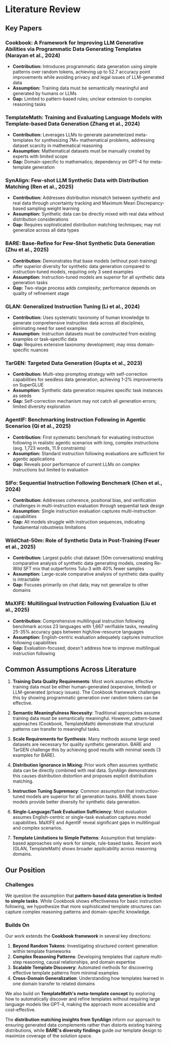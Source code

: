 

# Literature Review

## Key Papers

### Cookbook: A Framework for Improving LLM Generative Abilities via Programmatic Data Generating Templates (Narayan et al., 2024)

* **Contribution:** Introduces programmatic data generation using simple patterns over random tokens, achieving up to 52.7 accuracy point improvements while avoiding privacy and legal issues of LLM-generated data
* **Assumption:** Training data must be semantically meaningful and generated by humans or LLMs  
* **Gap:** Limited to pattern-based rules; unclear extension to complex reasoning tasks

### TemplateMath: Training and Evaluating Language Models with Template-based Data Generation (Zhang et al., 2024)

* **Contribution:** Leverages LLMs to generate parameterized meta-templates for synthesizing 7M+ mathematical problems, addressing dataset scarcity in mathematical reasoning
* **Assumption:** Mathematical datasets must be manually created by experts with limited scope
* **Gap:** Domain-specific to mathematics; dependency on GPT-4 for meta-template generation

### SynAlign: Few-shot LLM Synthetic Data with Distribution Matching (Ren et al., 2025)

* **Contribution:** Addresses distribution mismatch between synthetic and real data through uncertainty tracking and Maximum Mean Discrepancy-based sampling weight learning
* **Assumption:** Synthetic data can be directly mixed with real data without distribution considerations
* **Gap:** Requires sophisticated distribution matching techniques; may not generalize across all data types

### BARE: Base-Refine for Few-Shot Synthetic Data Generation (Zhu et al., 2025)

* **Contribution:** Demonstrates that base models (without post-training) offer superior diversity for synthetic data generation compared to instruction-tuned models, requiring only 3 seed examples
* **Assumption:** Instruction-tuned models are superior for all synthetic data generation tasks
* **Gap:** Two-stage process adds complexity; performance depends on quality of refinement stage

### GLAN: Generalized Instruction Tuning (Li et al., 2024)

* **Contribution:** Uses systematic taxonomy of human knowledge to generate comprehensive instruction data across all disciplines, eliminating need for seed examples
* **Assumption:** Instruction datasets must be constructed from existing examples or task-specific data
* **Gap:** Requires extensive taxonomy development; may miss domain-specific nuances

### TarGEN: Targeted Data Generation (Gupta et al., 2023)

* **Contribution:** Multi-step prompting strategy with self-correction capabilities for seedless data generation, achieving 1-2% improvements on SuperGLUE
* **Assumption:** Synthetic data generation requires specific task instances as seeds
* **Gap:** Self-correction mechanism may not catch all generation errors; limited diversity exploration

### AgentIF: Benchmarking Instruction Following in Agentic Scenarios (Qi et al., 2025)

* **Contribution:** First systematic benchmark for evaluating instruction following in realistic agentic scenarios with long, complex instructions (avg. 1,723 words, 11.9 constraints)
* **Assumption:** Standard instruction following evaluations are sufficient for agentic applications
* **Gap:** Reveals poor performance of current LLMs on complex instructions but limited to evaluation

### SIFo: Sequential Instruction Following Benchmark (Chen et al., 2024)

* **Contribution:** Addresses coherence, positional bias, and verification challenges in multi-instruction evaluation through sequential task design
* **Assumption:** Single instruction evaluation captures multi-instruction capabilities
* **Gap:** All models struggle with instruction sequences, indicating fundamental robustness limitations

### WildChat-50m: Role of Synthetic Data in Post-Training (Feuer et al., 2025)

* **Contribution:** Largest public chat dataset (50m conversations) enabling comparative analysis of synthetic data generating models, creating Re-Wild SFT mix that outperforms Tulu-3 with 40% fewer samples
* **Assumption:** Large-scale comparative analysis of synthetic data quality is intractable
* **Gap:** Focuses primarily on chat data; may not generalize to other domains

### MaXIFE: Multilingual Instruction Following Evaluation (Liu et al., 2025)

* **Contribution:** Comprehensive multilingual instruction following benchmark across 23 languages with 1,667 verifiable tasks, revealing 25-35% accuracy gaps between high/low-resource languages
* **Assumption:** English-centric evaluation adequately captures instruction following capabilities
* **Gap:** Evaluation-focused; doesn't address how to improve multilingual instruction following

## Common Assumptions Across Literature

1. **Training Data Quality Requirements**: Most work assumes effective training data must be either human-generated (expensive, limited) or LLM-generated (privacy issues). The Cookbook framework challenges this by showing programmatic generation over random tokens can be effective.

2. **Semantic Meaningfulness Necessity**: Traditional approaches assume training data must be semantically meaningful. However, pattern-based approaches (Cookbook, TemplateMath) demonstrate that structural patterns can transfer to meaningful tasks.

3. **Scale Requirements for Synthesis**: Many methods assume large seed datasets are necessary for quality synthetic generation. BARE and TarGEN challenge this by achieving good results with minimal seeds (3 examples for BARE).

4. **Distribution Ignorance in Mixing**: Prior work often assumes synthetic data can be directly combined with real data. SynAlign demonstrates this causes distribution distortion and proposes explicit distribution matching.

5. **Instruction Tuning Supremacy**: Common assumption that instruction-tuned models are superior for all generation tasks. BARE shows base models provide better diversity for synthetic data generation.

6. **Single-Language/Task Evaluation Sufficiency**: Most evaluation assumes English-centric or single-task evaluation captures model capabilities. MaXIFE and AgentIF reveal significant gaps in multilingual and complex scenarios.

7. **Template Limitations to Simple Patterns**: Assumption that template-based approaches only work for simple, rule-based tasks. Recent work (GLAN, TemplateMath) shows broader applicability across reasoning domains.

## Our Position

### Challenges
We question the assumption that **pattern-based data generation is limited to simple tasks**. While Cookbook shows effectiveness for basic instruction following, we hypothesize that more sophisticated template structures can capture complex reasoning patterns and domain-specific knowledge.

### Builds On
Our work extends the **Cookbook framework** in several key directions:
1. **Beyond Random Tokens**: Investigating structured content generation within template frameworks
2. **Complex Reasoning Patterns**: Developing templates that capture multi-step reasoning, causal relationships, and domain expertise
3. **Scalable Template Discovery**: Automated methods for discovering effective template patterns from minimal examples
4. **Cross-Domain Generalization**: Understanding how templates learned in one domain transfer to related domains

We also build on **TemplateMath's meta-template concept** by exploring how to automatically discover and refine templates without requiring large language models like GPT-4, making the approach more accessible and cost-effective.

The **distribution matching insights from SynAlign** inform our approach to ensuring generated data complements rather than distorts existing training distributions, while **BARE's diversity findings** guide our template design to maximize coverage of the solution space.

